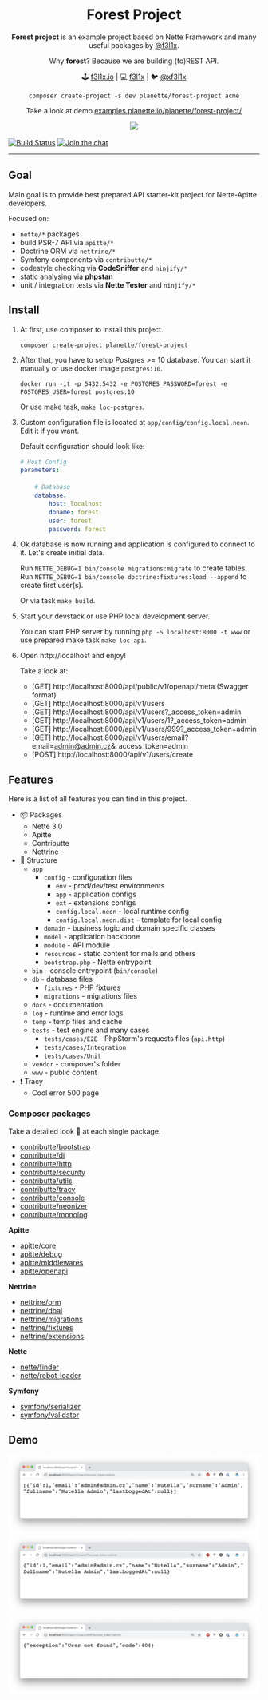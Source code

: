 <h1 align=center>Forest Project</h1>

<p align=center>
    <strong>Forest project</strong> is an example project based on Nette Framework and many useful packages by <a href="https://github.com/f3l1x">@f3l1x</a>.
</p>

<p align=center>
    Why <strong>forest</strong>? Because we are building (fo)REST API.
</p>

<p align=center>
🕹 <a href="https://f3l1x.io">f3l1x.io</a> | 💻 <a href="https://github.com/f3l1x">f3l1x</a> | 🐦 <a href="https://twitter.com/xf3l1x">@xf3l1x</a>
</p>

<p align=center>
    <code>composer create-project -s dev planette/forest-project acme</code>
</p>
<p align=center>
    Take a look at demo <a href="https://examples.planette.io/planette/forest-project/api/v1/users/?_access_token=admin">examples.planette.io/planette/forest-project/</a>
</p>

<p align=center>
    <img src="https://raw.githubusercontent.com/planette/forest-project/master/.docs/assets/screenshot1.png">
</p>

[![Build Status](https://img.shields.io/travis/planette/forest-project.svg?style=flat-square)](https://travis-ci.org/planette/forest-project)
[![Join the chat](https://img.shields.io/gitter/room/contributte/contributte.svg?style=flat-square)](http://bit.ly/ctteg)

-----

## Goal

Main goal is to provide best prepared API starter-kit project for Nette-Apitte developers.

Focused on:

- `nette/*` packages
- build PSR-7 API via `apitte/*`
- Doctrine ORM via `nettrine/*`
- Symfony components via `contributte/*`
- codestyle checking via **CodeSniffer** and `ninjify/*`
- static analysing via **phpstan**
- unit / integration tests via **Nette Tester** and `ninjify/*`

## Install

1) At first, use composer to install this project.

    ```
    composer create-project planette/forest-project
    ```

2) After that, you have to setup Postgres >= 10 database. You can start it manually or use docker image `postgres:10`.

    ```
    docker run -it -p 5432:5432 -e POSTGRES_PASSWORD=forest -e POSTGRES_USER=forest postgres:10
    ```

    Or use make task, `make loc-postgres`.

3) Custom configuration file is located at `app/config/config.local.neon`. Edit it if you want.

    Default configuration should look like:

    ```yaml
    # Host Config
    parameters:

        # Database
        database:
            host: localhost
            dbname: forest
            user: forest
            password: forest
    ```

4) Ok database is now running and application is configured to connect to it. Let's create initial data.

    Run `NETTE_DEBUG=1 bin/console migrations:migrate` to create tables.
    Run `NETTE_DEBUG=1 bin/console doctrine:fixtures:load --append` to create first user(s).

    Or via task `make build`.

5) Start your devstack or use PHP local development server.

    You can start PHP server by running `php -S localhost:8000 -t www` or use prepared make task `make loc-api`.

6) Open http://localhost and enjoy!

    Take a look at:
    - [GET] http://localhost:8000/api/public/v1/openapi/meta (Swagger format)
    - [GET] http://localhost:8000/api/v1/users
    - [GET] http://localhost:8000/api/v1/users?_access_token=admin
    - [GET] http://localhost:8000/api/v1/users/1?_access_token=admin
    - [GET] http://localhost:8000/api/v1/users/999?_access_token=admin
    - [GET] http://localhost:8000/api/v1/users/email?email=admin@admin.cz&_access_token=admin
    - [POST] http://localhost:8000/api/v1/users/create

## Features

Here is a list of all features you can find in this project.

- :package: Packages
    - Nette 3.0
    - Apitte
    - Contributte
    - Nettrine
- :deciduous_tree: Structure
    - `app`
        - `config` - configuration files
            - `env` - prod/dev/test environments
            - `app` - application configs
            - `ext` - extensions configs
            - `config.local.neon` - local runtime config
            - `config.local.neon.dist` - template for local config
        - `domain` - business logic and domain specific classes
        - `model` - application backbone
        - `module` - API module
        - `resources` - static content for mails and others
        - `bootstrap.php` - Nette entrypoint
    - `bin` - console entrypoint (`bin/console`)
    - `db` - database files
        - `fixtures` - PHP fixtures
        - `migrations` - migrations files
    - `docs` - documentation
    - `log` - runtime and error logs
    - `temp` - temp files and cache
    - `tests` - test engine and many cases
        - `tests/cases/E2E` - PhpStorm's requests files (`api.http`)
        - `tests/cases/Integration`
        - `tests/cases/Unit`
    - `vendor` - composer's folder
    - `www` - public content
- :exclamation: Tracy
    - Cool error 500 page

### Composer packages

Take a detailed look :eyes: at each single package.

- [contributte/bootstrap](https://contributte.org/packages/contributte/bootstrap.html)
- [contributte/di](https://contributte.org/packages/contributte/di.html)
- [contributte/http](https://contributte.org/packages/contributte/http.html)
- [contributte/security](https://contributte.org/packages/contributte/security.html)
- [contributte/utils](https://contributte.org/packages/contributte/utils.html)
- [contributte/tracy](https://contributte.org/packages/contributte/tracy.html)
- [contributte/console](https://contributte.org/packages/contributte/console.html)
- [contributte/neonizer](https://contributte.org/packages/contributte/neonizer.html)
- [contributte/monolog](https://contributte.org/packages/contributte/monolog.html)

**Apitte**

- [apitte/core](https://contributte.org/packages/apitte/core.html)
- [apitte/debug](https://contributte.org/packages/apitte/debug.html)
- [apitte/middlewares](https://contributte.org/packages/apitte/middlewares.html)
- [apitte/openapi](https://contributte.org/packages/apitte/openapi.html)

**Nettrine**

- [nettrine/orm](https://contributte.org/packages/nettrine/orm.html)
- [nettrine/dbal](https://contributte.org/packages/nettrine/dbal.html)
- [nettrine/migrations](https://contributte.org/packages/nettrine/migrations.html)
- [nettrine/fixtures](https://contributte.org/packages/nettrine/fixtures.html)
- [nettrine/extensions](https://contributte.org/packages/nettrine/extensions.html)

**Nette**

- [nette/finder](https://github.com/nette/finder)
- [nette/robot-loader](https://github.com/nette/robot-loader)

**Symfony**

- [symfony/serializer](https://github.com/symfony/serializer)
- [symfony/validator](https://github.com/symfony/validator)

## Demo

![](.docs/assets/screenshot1.png)
![](.docs/assets/screenshot2.png)
![](.docs/assets/screenshot3.png)
